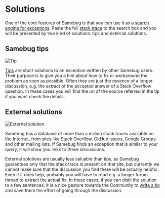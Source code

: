# Solutions

One of the core features of Samebug is that you can use it as a [search engine for exceptions](/docs/search).
Paste the full [stack trace](/docs/stack-trace) to the search box and you will be presented by two kind of solutions: tips and external solutions.

## Samebug tips

![](https://samebug.io/static/images/docs/tip.png "Tip")

[Tips](/docs/write-tip) are short solutions to an exception written by other Samebug users. Their purpose is to give you a hint about how to fix or workaround the problem as soon as possible. Often they are just the essence of a longer discussion, e.g. the extract of the accepted answer of a Stack Overflow question. In these cases you will find the url of the source referred in the tip if you want check the details.

## External solutions

![](https://samebug.io/static/images/docs/solution-on-the-net.png "External solution")

Samebug has a database of more than a million stack traces available on the Internet, from sites like
Stack Overflow, GitHub issues, Google Groups and other mailing lists.
If Samebug finds an exception that is similar to your query, it will show you links to these discussions.

External solutions are usually less valuable than tips, as Samebug guarantees only that the stack trace is present
on that site, but currently we cannot make sure that the discussion you find there will be actually helpful.
Even if it does help, probably you will have to read e.g. a longer forum thread to extract the actual fix.
In these cases, if you can distil the solution to a few sentences, it is a nice gesture towards the Community to
[write a tip](/docs/write-tip) and save them the effort of going through the discussion.
